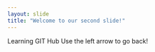 ```yaml
---
layout: slide
title: "Welcome to our second slide!"
---
```

Learning GIT Hub
Use the left arrow to go back!
